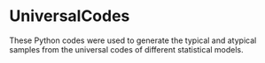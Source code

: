 # UniversalCodes

These Python codes were used to generate the typical and atypical samples from the universal codes of different statistical models.
